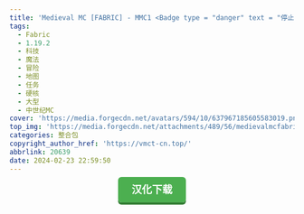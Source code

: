 ```yaml
---
title: 'Medieval MC [FABRIC] - MMC1 <Badge type = "danger" text = "停止维护" />'
tags:
  - Fabric
  - 1.19.2
  - 科技
  - 魔法
  - 冒险
  - 地图
  - 任务
  - 硬核
  - 大型
  - 中世纪MC
cover: 'https://media.forgecdn.net/avatars/594/10/637967185605583019.png'
top_img: 'https://media.forgecdn.net/attachments/489/56/medievalmcfabric.png'
categories: 整合包
copyright_author_href: 'https://vmct-cn.top/'
abbrlink: 20639
date: 2024-02-23 22:59:50
---
```

<center><a style = "background-color: #4caf50;box-shadow: 0 4px #357e36;border: none;border-radius: 6px;padding: 12px 24px;font-size: 18px;font-weight: bold;color: #fff;transition: all 0.2s ease-in-out;text-decoration: none;cursor: pointer;" href=https://vmct-cn.top/modpacks/mmc/index.html>汉化下载</a></center>
